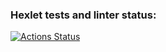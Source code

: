 ### Hexlet tests and linter status:
[![Actions Status](https://github.com/fill1986/python-project-lvl2/workflows/hexlet-check/badge.svg)](https://github.com/fill1986/python-project-lvl2/actions)